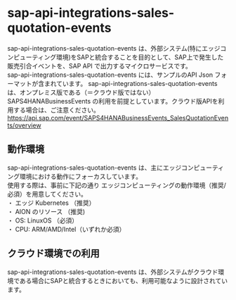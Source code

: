 # sap-api-integrations-sales-quotation-events   
sap-api-integrations-sales-quotation-events は、外部システム(特にエッジコンピューティング環境)をSAPと統合することを目的として、SAP上で発生した販売引合イベントを、SAP API で出力するマイクロサービスです。  
sap-api-integrations-sales-quotation-events には、サンプルのAPI Json フォーマットが含まれています。
sap-api-integrations-sales-quotation-events は、オンプレミス版である（＝クラウド版ではない）SAPS4HANABusinessEvents の利用を前提としています。クラウド版APIを利用する場合は、ご注意ください。  
https://api.sap.com/event/SAPS4HANABusinessEvents_SalesQuotationEvents/overview

## 動作環境  
sap-api-integrations-sales-quotation-events は、主にエッジコンピューティング環境における動作にフォーカスしています。  
使用する際は、事前に下記の通り エッジコンピューティングの動作環境（推奨/必須）を用意してください。  
・ エッジ Kubernetes （推奨）  
・ AION のリソース （推奨)  
・ OS: LinuxOS （必須）  
・ CPU: ARM/AMD/Intel（いずれか必須）  

## クラウド環境での利用  
sap-api-integrations-sales-quotation-events は、外部システムがクラウド環境である場合にSAPと統合するときにおいても、利用可能なように設計されています。  